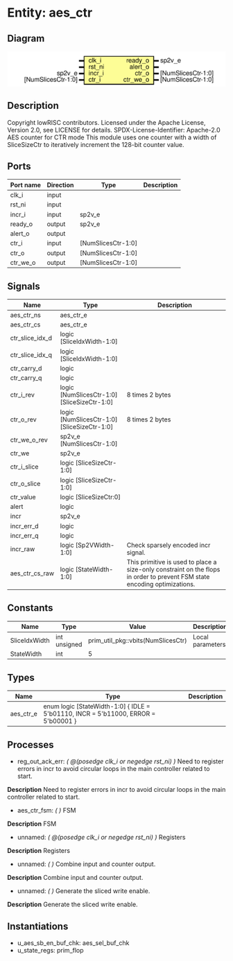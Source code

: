 # Entity: aes_ctr
## Diagram
![Diagram](aes_ctr.svg "Diagram")
## Description
Copyright lowRISC contributors.
 Licensed under the Apache License, Version 2.0, see LICENSE for details.
 SPDX-License-Identifier: Apache-2.0
 AES counter for CTR mode
 This module uses one counter with a width of SliceSizeCtr to iteratively increment the 128-bit
 counter value.
 
## Ports
| Port name | Direction | Type               | Description |
| --------- | --------- | ------------------ | ----------- |
| clk_i     | input     |                    |             |
| rst_ni    | input     |                    |             |
| incr_i    | input     | sp2v_e             |             |
| ready_o   | output    | sp2v_e             |             |
| alert_o   | output    |                    |             |
| ctr_i     | input     | [NumSlicesCtr-1:0] |             |
| ctr_o     | output    | [NumSlicesCtr-1:0] |             |
| ctr_we_o  | output    | [NumSlicesCtr-1:0] |             |
## Signals
| Name            | Type                                        | Description                                                                                                                |
| --------------- | ------------------------------------------- | -------------------------------------------------------------------------------------------------------------------------- |
| aes_ctr_ns      | aes_ctr_e                                   |                                                                                                                            |
| aes_ctr_cs      | aes_ctr_e                                   |                                                                                                                            |
| ctr_slice_idx_d | logic                   [SliceIdxWidth-1:0] |                                                                                                                            |
| ctr_slice_idx_q | logic                   [SliceIdxWidth-1:0] |                                                                                                                            |
| ctr_carry_d     | logic                                       |                                                                                                                            |
| ctr_carry_q     | logic                                       |                                                                                                                            |
| ctr_i_rev       | logic  [NumSlicesCtr-1:0][SliceSizeCtr-1:0] | 8 times 2 bytes                                                                                                            |
| ctr_o_rev       | logic  [NumSlicesCtr-1:0][SliceSizeCtr-1:0] | 8 times 2 bytes                                                                                                            |
| ctr_we_o_rev    | sp2v_e [NumSlicesCtr-1:0]                   |                                                                                                                            |
| ctr_we          | sp2v_e                                      |                                                                                                                            |
| ctr_i_slice     | logic                    [SliceSizeCtr-1:0] |                                                                                                                            |
| ctr_o_slice     | logic                    [SliceSizeCtr-1:0] |                                                                                                                            |
| ctr_value       | logic                      [SliceSizeCtr:0] |                                                                                                                            |
| alert           | logic                                       |                                                                                                                            |
| incr            | sp2v_e                                      |                                                                                                                            |
| incr_err_d      | logic                                       |                                                                                                                            |
| incr_err_q      | logic                                       |                                                                                                                            |
| incr_raw        | logic [Sp2VWidth-1:0]                       | Check sparsely encoded incr signal.                                                                                        |
| aes_ctr_cs_raw  | logic [StateWidth-1:0]                      | This primitive is used to place a size-only constraint on the flops in order to prevent FSM state encoding optimizations.  |
## Constants
| Name          | Type         | Value                              | Description       |
| ------------- | ------------ | ---------------------------------- | ----------------- |
| SliceIdxWidth | int unsigned | prim_util_pkg::vbits(NumSlicesCtr) | Local parameters  |
| StateWidth    | int          | 5                                  |                   |
## Types
| Name      | Type                                                                                               | Description |
| --------- | -------------------------------------------------------------------------------------------------- | ----------- |
| aes_ctr_e | enum logic [StateWidth-1:0] {     IDLE  = 5'b01110,     INCR  = 5'b11000,     ERROR = 5'b00001   } |             |
## Processes
- reg_out_ack_err: _( @(posedge clk_i or negedge rst_ni) )_
Need to register errors in incr to avoid circular loops in the main
controller related to start.

**Description**
Need to register errors in incr to avoid circular loops in the main
controller related to start.

- aes_ctr_fsm: _(  )_
FSM

**Description**
FSM

- unnamed: _( @(posedge clk_i or negedge rst_ni) )_
Registers

**Description**
Registers

- unnamed: _(  )_
Combine input and counter output.

**Description**
Combine input and counter output.

- unnamed: _(  )_
Generate the sliced write enable.

**Description**
Generate the sliced write enable.

## Instantiations
- u_aes_sb_en_buf_chk: aes_sel_buf_chk
- u_state_regs: prim_flop
